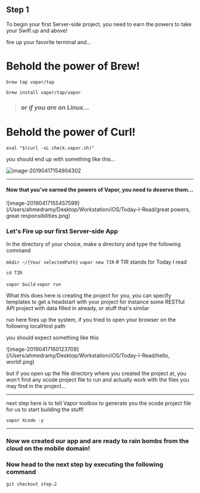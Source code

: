 ## Step 1

To begin your first Server-side project, you need to earn the powers to take your Swift up and above!

fire up your favorite terminal and...



# Behold the power of Brew!



`brew tap vapor/tap`

`brew install vapor/tap/vapor`



> ### *or if you are on Linux...*



# Behold the power of Curl!



`eval "$(curl -sL check.vapor.sh)"`



you should end up with something like this...

![image-20190417154904302](/Users/ahmedramy/Desktop/Workstation/iOS/Today-I-Read/checkpoint.png)



------



#### Now that you've earned the powers of Vapor, you need to deserve them...



![image-20190417155457599](/Users/ahmedramy/Desktop/Workstation/iOS/Today-I-Read/great powers, great responsibilities.png)



### Let's Fire up our first Server-side App



In the directory of your choice, make a directory and type the following command

`mkdir ~/{Your selectedPath}`
`vapor new TIR`  # TIR stands for Today I read

`cd TIR`

`vapor build`
`vapor run`


What this does here is creating the project for you, you can specify templates to get a headstart with your project for instance some RESTful API project with data filled in already, or stuff that's similar

run here fires up the system, if you tried to open your browser on the following localHost path

you should expect something like this

![image-20190417160123709](/Users/ahmedramy/Desktop/Workstation/iOS/Today-I-Read/hello, world!.png)

but if you open up the file directory where you created the project at, 
you won't find any xcode project file to run and actually work with the files you may find in the project...

------


next step here is to tell Vapor toolbox to generate you the xcode project file for us to start building the stuff!

`vapor Xcode -y`

------



### Now we created our app and are ready to rain bombs from the cloud on the mobile domain!

### Now head to the next step by executing the following command

`git checkout step-2`


